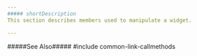 ```yaml
---
##### shortDescription
This section describes members used to manipulate a widget.

---
```

#####See Also#####
#include common-link-callmethods